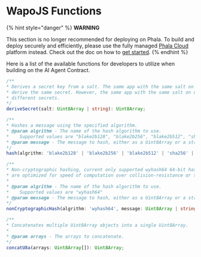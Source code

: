 # WapoJS Functions

{% hint style="danger" %}
**WARNING**

This section is no longer recommended for deploying on Phala. To build and deploy securely and efficiently, please use the fully managed [Phala Cloud](https://cloud.phala.network) platform instead. Check out the doc on how to [get started](../../cloud/getting-started/getting-started.md).
{% endhint %}

Here is a list of the available functions for developers to utilize when building on the AI Agent Contract.

```typescript
/**
* Derives a secret key from a salt. The same app with the same salt on the same worker will always
* derive the same secret. However, the same app with the same salt on different workers will derive
* different secrets.
*/
deriveSecret(salt: Uint8Array | string): Uint8Array;

/**
* Hashes a message using the specified algorithm.
* @param algrithm - The name of the hash algorithm to use.
*    Supported values are "blake2b128", "blake2b256", "blake2b512", "sha256", "keccak256"
* @param message - The message to hash, either as a Uint8Array or a string.
*/
hash(algrithm: 'blake2b128' | 'blake2b256' | 'blake2b512' | 'sha256' | 'keccak256', message: Uint8Array | string): Uint8Array;

/**
* Non-cryptographic hashing, current only supported wyhash64 64-bit hash. Non-cryptographic algorithms
* are optimized for speed of computation over collision-resistance or seurity.
*
* @param algrithm - The name of the hash algorithm to use.
*    Supported values are "wyhash64"
* @param message - The message to hash, either as a Uint8Array or a string.
*/
nonCryptographicHash(algrithm: 'wyhash64', message: Uint8Array | string): Uint8Array;

/**
* Concatenates multiple Uint8Array objects into a single Uint8Array.
*
* @param arrays - The arrays to concatenate.
*/
concatU8a(arrays: Uint8Array[]): Uint8Array;
```

